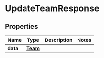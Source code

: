 

# UpdateTeamResponse


## Properties

Name | Type | Description | Notes
------------ | ------------- | ------------- | -------------
**data** | [**Team**](Team.md) |  | 



